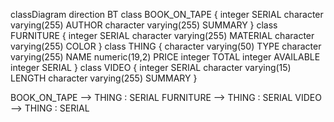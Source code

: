 classDiagram
direction BT
class BOOK_ON_TAPE {
   integer SERIAL
   character varying(255) AUTHOR
   character varying(255) SUMMARY
}
class FURNITURE {
   integer SERIAL
   character varying(255) MATERIAL
   character varying(255) COLOR
}
class THING {
   character varying(50) TYPE
   character varying(255) NAME
   numeric(19,2) PRICE
   integer TOTAL
   integer AVAILABLE
   integer SERIAL
}
class VIDEO {
   integer SERIAL
   character varying(15) LENGTH
   character varying(255) SUMMARY
}

BOOK_ON_TAPE  -->  THING : SERIAL
FURNITURE  -->  THING : SERIAL
VIDEO  -->  THING : SERIAL

